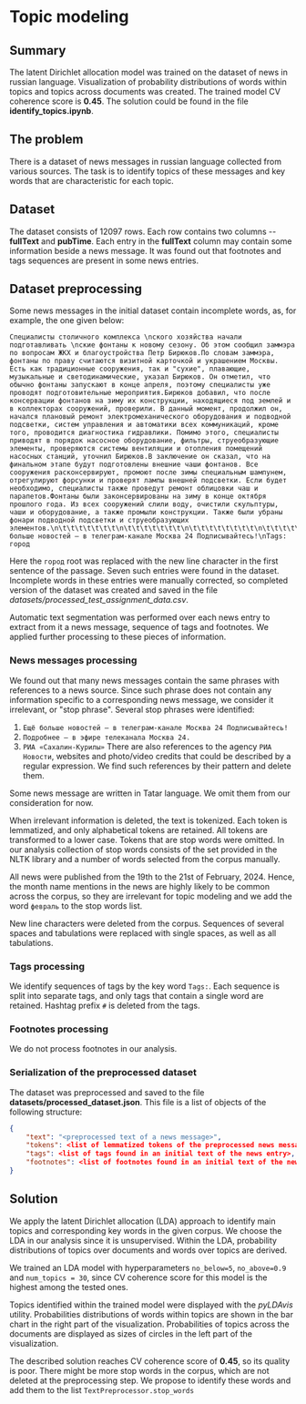 # Topic modeling

## Summary

The latent Dirichlet allocation model was trained on the dataset of news in russian language. Visualization of probability distributions of words within topics and topics across documents was created. The trained model CV coherence score is **0.45**. The solution could be found in the file **identify_topics.ipynb**.

## The problem
There is a dataset of news messages in russian language collected from various sources. The task is to identify topics of these messages and key words that are characteristic for each topic.

## Dataset

The dataset consists of 12097 rows. Each row contains two columns -- **fullText** and **pubTime**. Each entry in the **fullText** column may contain some information beside a news message. It was found out that footnotes and tags sequences are present in some news entries.

## Dataset preprocessing

Some news messages in the initial dataset contain incomplete words, as, for example, the one given below:
```italic
Специалисты столичного комплекса \nского хозяйства начали подготавливать \nские фонтаны к новому сезону. Об этом сообщил заммэра по вопросам ЖКХ и благоустройства Петр Бирюков.По словам заммэра, фонтаны по праву считаются визитной карточкой и украшением Москвы. Есть как традиционные сооружения, так и "сухие", плавающие, музыкальные и светодинамические, указал Бирюков. Он отметил, что обычно фонтаны запускают в конце апреля, поэтому специалисты уже проводят подготовительные мероприятия.Бирюков добавил, что после консервации фонтанов на зиму их конструкции, находящиеся под землей и в коллекторах сооружений, проверили. В данный момент, продолжил он, начался плановый ремонт электромеханического оборудования и подводной подсветки, систем управления и автоматики всех коммуникаций, кроме того, проводится диагностика гидравлики. Помимо этого, специалисты приводят в порядок насосное оборудование, фильтры, струеобразующие элементы, проверяются системы вентиляции и отопления помещений насосных станций, уточнил Бирюков.В заключение он сказал, что на финальном этапе будут подготовлены внешние чаши фонтанов. Все сооружения расконсервируют, промоют после зимы специальным шампунем, отрегулируют форсунки и проверят лампы внешней подсветки. Если будет необходимо, специалисты также проведут ремонт облицовки чаш и парапетов.Фонтаны были законсервированы на зиму в конце октября прошлого года. Из всех сооружений слили воду, очистили скульптуры, чаши и оборудование, а также промыли конструкции. Также были убраны фонари подводной подсветки и струеобразующих элементов.\n\t\t\t\t\t\t\t\n\t\t\t\t\t\t\t\n\t\t\t\t\t\t\t\t\n\t\t\t\t\t\t\t\n\t\t\t\t\t\t\tЕщё больше новостей — в телеграм-канале Москва 24 Подписывайтесь!\nTags: город
```
Here the `город` root was replaced with the new line character in the first sentence of the passage. Seven such entries were found in the dataset. Incomplete words in these entries were manually corrected, so completed version of the dataset was created and saved in the file *datasets/processed_test_assignment_data.csv*.

Automatic text segmentation was performed over each news entry to extract from it a news message, sequence of tags and footnotes. We applied further processing to these pieces of information.

### News messages processing

We found out that many news messages contain the same phrases with references to a news source. Since such phrase does not contain any information specific to a corresponding news message, we consider it irrelevant, or "stop phrase". Several stop phrases were identified:
 1. `Ещё больше новостей — в телеграм-канале Москва 24 Подписывайтесь!`
 2. `Подробнее – в эфире телеканала Москва 24.`
 3. `РИА «Сахалин-Курилы»`
There are also references to the agency `РИА Новости`, websites and photo/video credits that could be described by a regular expression. We find such references by their pattern and delete them.

Some news message are written in Tatar language. We omit them from our consideration for now. 

When irrelevant information is deleted, the text is tokenized. Each token is lemmatized, and only alphabetical tokens are retained. All tokens are transformed to a lower case. Tokens that are stop words were omitted. In our analysis collection of stop words consists of the set provided in the NLTK library and a number of words selected from the corpus manually.

All news were published from the 19th to the 21st of February, 2024. Hence, the month name mentions in the news are highly likely to be common across the corpus, so they are irrelevant for topic modeling and we add the word `февраль` to the stop words list.

New line characters were deleted from the corpus. Sequences of several spaces and tabulations were replaced with single spaces, as well as all tabulations.

### Tags processing
We identify sequences of tags by the key word `Tags:`. Each sequence is split into separate tags, and only tags that contain a single word are retained. Hashtag prefix `#` is deleted from the tags.

### Footnotes processing

We do not process footnotes in our analysis.

### Serialization of the preprocessed dataset

The dataset was preprocessed and saved to the file **datasets/processed_dataset.json**. This file is a list of objects of the following structure:
```json
{
    "text": "<preprocessed text of a news message>", 
    "tokens": <list of lemmatized tokens of the preprocessed news message>, 
    "tags": <list of tags found in an initial text of the news entry>, 
    "footnotes": <list of footnotes found in an initial text of the news entry>
}
```

## Solution

We apply the latent Dirichlet allocation (LDA) approach to identify main topics and corresponding key words in the given corpus. We choose the LDA in our analysis since it is unsupervised. Within the LDA, probability distributions of topics over documents and words over topics are derived.

We trained an LDA model with hyperparameters `no_below=5`, `no_above=0.9` and `num_topics = 30`, since CV coherence score for this model is the highest among the tested ones.

Topics identified within the trained model were displayed with the *pyLDAvis* utility. Probabilities distributions of words within topics are shown in the bar chart in the right part of the visualization. Probabilities of topics across the documents are displayed as sizes of circles in the left part of the visualization.

The described solution reaches CV coherence score of **0.45**, so its quality is poor. There might be more stop words in the corpus, which are not deleted at the preprocessing step. We propose to identify these words and add them to the list `TextPreprocessor.stop_words`